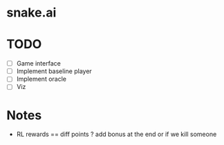 # snake.ai

# TODO
- [ ] Game interface
- [ ] Implement baseline player
- [ ] Implement oracle
- [ ] Viz

# Notes
- RL rewards == diff points ? add bonus at the end or if we kill someone